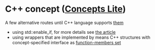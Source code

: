 # C++ concept ([Concepts Lite](https://isocpp.org/blog/2013/02/concepts-lite-constraining-templates-with-predicates-andrew-sutton-bjarne-s))
A few alternative routes until C++ language supports [them](http://en.cppreference.com/w/cpp/language/constraints)

* using std::enable_if, for more details see [the article](https://habrahabr.ru/post/304728/)
* using wrappers that are implemented by means C++ structures with concept-specified interface as [function-members set](https://habrahabr.ru/post/151504/)

